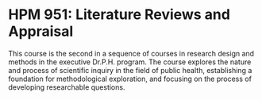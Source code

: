 # HPM 951: Literature Reviews and Appraisal

This course is the second in a sequence of courses in research design and methods in the executive Dr.P.H. program. The course explores the nature and process of scientific inquiry in the field of public health, establishing a foundation for methodological exploration, and focusing on the process of developing researchable questions.
